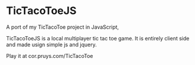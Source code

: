 TicTacoToeJS
============

A port of my TicTacoToe project in JavaScript,

TicTacoToeJS is a local multiplayer tic tac toe game.
It is entirely client side and made usign simple js and jquery.

Play it at cor.pruys.com/TicTacoToe
